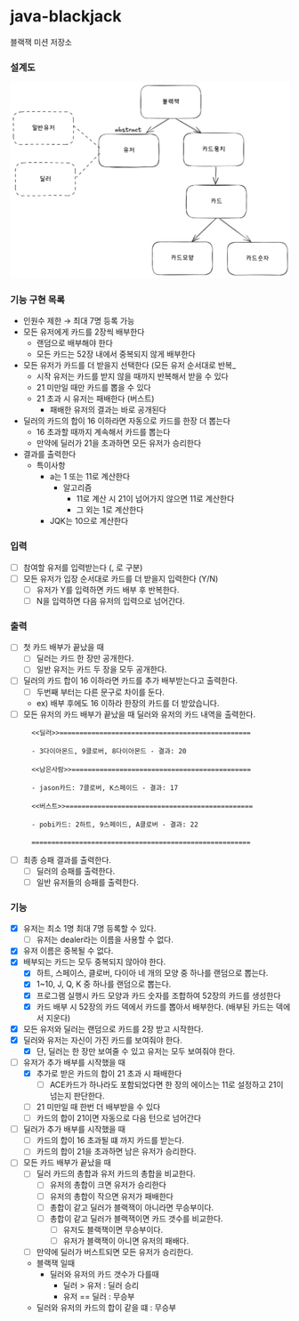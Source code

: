 # java-blackjack

블랙잭 미션 저장소

### 설계도

![img_1.png](img_1.png)

### 기능 구현 목록

- 인원수 제한 → 최대 7명 등록 가능
- 모든 유저에게 카드를 2장씩 배부한다
    - 랜덤으로 배부해야 한다
    - 모든 카드는 52장 내에서 중복되지 않게 배부한다
- 모든 유저가 카드를 더 받을지 선택한다 (모든 유저 순서대로 반복_
    - 시작 유저는 카드를 받지 않을 때까지 반복해서 받을 수 있다
    - 21 미만일 때만 카드를 뽑을 수 있다
    - 21 초과 시 유저는 패배한다 (버스트)
        - 패배한 유저의 결과는 바로 공개된다
- 딜러의 카드의 합이 16 이하라면 자동으로 카드를 한장 더 뽑는다
    - 16 초과할 때까지 계속해서 카드를 뽑는다
    - 만약에 딜러가 21을 초과하면 모든 유저가 승리한다
- 결과를 출력한다
    - 특이사항
        - a는 1 또는 11로 계산한다
            - 알고리즘
                - 11로 계산 시 21이 넘어가지 않으면 11로 계산한다
                - 그 외는 1로 계산한다
        - JQK는 10으로 계산한다

### 입력

- [ ] 참여할 유저를 입력받는다 (, 로 구분)
- [ ] 모든 유저가 입장 순서대로 카드를 더 받을지 입력한다 (Y/N)
    - [ ] 유저가 Y를 입력하면 카드 배부 후 반복한다.
    - [ ] N을 입력하면 다음 유저의 입력으로 넘어간다.

### 출력

- [ ] 첫 카드 배부가 끝났을 때
    - [ ] 딜러는 카드 한 장만 공개한다.
    - [ ] 일반 유저는 카드 두 장을 모두 공개한다.
- [ ] 딜러의 카드 합이 16 이하라면 카드를 추가 배부받는다고 출력한다.
    - [ ] 두번째 부터는 다른 문구로 차이를 둔다.
    - ex) 배부 후에도 16 이하라 한장의 카드를 더 받았습니다.
- [ ] 모든 유저의 카드 배부가 끝났을 때 딜러와 유저의 카드 내역을 출력한다.
  ```
    <<딜러>>================================================
    
    - 3다이아몬드, 9클로버, 8다이아몬드 - 결과: 20
    
    <<남은사람>>=============================================
    
    - jason카드: 7클로버, K스페이드 - 결과: 17
    
    <<버스트>>===============================================
    
    - pobi카드: 2하트, 9스페이드, A클로버 - 결과: 22
    
    =======================================================
    ```
- [ ] 최종 승패 결과를 출력한다.
    - [ ] 딜러의 승패를 출력한다.
    - [ ] 일반 유저들의 승패를 출력한다.

### 기능

- [x] 유저는 최소 1명 최대 7명 등록할 수 있다.
    - [ ] 유저는 dealer라는 이름을 사용할 수 없다.
- [x] 유저 이름은 중복될 수 없다.
- [x] 배부되는 카드는 모두 중복되지 않아야 한다.
    - [x] 하트, 스페이스, 클로버, 다이아 네 개의 모양 중 하나를 랜덤으로 뽑는다.
    - [x] 1~10, J, Q, K 중 하나를 랜덤으로 뽑는다.
    - [x] 프로그램 실행시 카드 모양과 카드 숫자를 조합하여 52장의 카드를 생성한다
    - [x] 카드 배부 시 52장의 카드 덱에서 카드를 뽑아서 배부한다. (배부된 카드는 덱에서 지운다)
- [x] 모든 유저와 딜러는 랜덤으로 카드를 2장 받고 시작한다.
- [x] 딜러와 유저는 자신이 가진 카드를 보여줘야 한다.
    - [x] 단, 딜러는 한 장만 보여줄 수 있고 유저는 모두 보여줘야 한다.
- [ ] 유저가 추가 배부를 시작했을 때
    - [x] 추가로 받은 카드의 합이 21 초과 시 패배한다
        - [ ] ACE카드가 하나라도 포함되었다면 한 장의 에이스는 11로 설정하고 21이 넘는지 판단한다.
    - [ ] 21 미만일 때 한번 더 배부받을 수 있다
    - [ ] 카드의 합이 21이면 자동으로 다음 턴으로 넘어간다
- [ ] 딜러가 추가 배부를 시작했을 때
    - [ ] 카드의 합이 16 초과될 떄 까지 카드를 받는다.
    - [ ] 카드의 합이 21을 초과하면 남은 유저가 승리한다.
- [ ] 모든 카드 배부가 끝났을 때
    - [ ] 딜러 카드의 총합과 유저 카드의 총합을 비교한다.
        - [ ] 유저의 총합이 크면 유저가 승리한다
        - [ ] 유저의 총합이 작으면 유저가 패배한다
        - [ ] 총합이 같고 딜러가 블랙잭이 아니라면 무승부이다.
        - [ ] 총합이 같고 딜러가 블랙잭이면 카드 갯수를 비교한다.
            - [ ] 유저도 블랙잭이면 무승부이다.
            - [ ] 유저가 블랙잭이 아니면 유저의 패배다.
    - [ ] 만약에 딜러가 버스트되면 모든 유저가 승리한다.

    - 블랙잭 일때
        - 딜러와 유저의 카드 갯수가 다를때
            - 딜러 > 유저 : 딜러 승리
            - 유저 == 딜러 : 무승부
    - 딜러와 유저의 카드의 합이 같을 떄 : 무승부
    

  